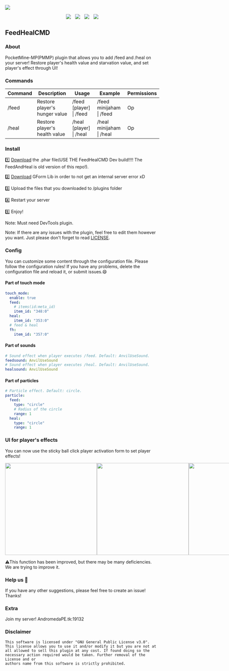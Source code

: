 <p align="center" style="display:flex;flex-direction: column;">
<img src="https://github.com/minijaham/FeedHealCMD/blob/master/img/Steak.png?raw=true">
</p>
<p align="center">
<a href="http://hits.dwyl.com/minijaham/FeedHealCMD"><img src="http://hits.dwyl.com/minijaham/FeedHealCMD.svg" style="margin:0 5px"></a>
<a href="https://github.com/minijaham/FeedHealCMD/blob/master/LICENSE"><img src="https://img.shields.io/github/license/minijaham/FeedHealCMD" style="margin:0 5px"></a>
<a href="https://poggit.pmmp.io/ci/minijaham/FeedHealCMD"><img src="https://img.shields.io/badge/-Download-blue" style="margin:0 5px"></a>
<a href="https://bit.ly/APEdiscord"><img src="https://img.shields.io/badge/Discord-AndromedaPE-brightgreen?logo=discord" style="margin:0 5px"></a>
</p>

## FeedHealCMD

### About

PocketMine-MP(PMMP) plugin that allows you to add /feed and /heal on your server!
Restore player's health value and starvation value, and set player's effect through UI!

### Commands

| Command | Description                   | Usage                   | Example                  | Permissions |
| ------- | ----------------------------- | ----------------------- | ------------------------ | ----------- |
| /feed    | Restore player's hunger value | /feed [player] \| /feed | /feed minijaham \| /feed | Op          |
| /heal    | Restore player's health value | /heal [player] \| /heal | /heal minijaham \| /heal | Op          |

### Install

:one: [Download](https://poggit.pmmp.io/ci/minijaham/FeedHealCMD) the .phar file(USE THE FeedHealCMD Dev build!!!! The FeedAndHeal is old version of this repo!).

:two: [Download](https://github.com/zRains/GForm) GForm Lib in order to not get an internal server error xD

:three: Upload the files that you downloaded to /plugins folder

:four: Restart your server

:five: Enjoy!

Note: Must need DevTools plugin.

Note: If there are any issues with the plugin, feel free to edit them however you want. Just please don't forget to read [LICENSE](https://github.com/minijaham/FeedHealCMD/blob/master/LICENSE).

### Config

You can customize some content through the configuration file. Please follow the configuration rules! If you have any problems, delete the configuration file and reload it, or submit issues.:smile:

#### Part of touch mode

```yaml
touch_mode:
  enable: true
  feed:
    # items(id:meta_id)
    item_id: "348:0"
  heal:
    item_id: "353:0"
  # feed & heal
  fh:
    item_id: "357:0"
```

#### Part of sounds

```yaml
# Sound effect when player executes /feed. Default: AnvilUseSound.
feedsound: AnvilUseSound
# Sound effect when player executes /heal. Default: AnvilUseSound.
healsound: AnvilUseSound
```

#### Part of particles

```yaml
# Particle effect. Default: circle.
particle:
  feed:
    type: "circle"
    # Radius of the circle
    range: 1
  heal:
    type: "circle"
    range: 1
```

### UI for player's effects

You can now use the sticky ball click player activation form to set player effects!

<div style="display:flex;">
<img src="https://github.com/minijaham/FeedHealCMD/blob/extend/img/1.jpg?raw=true" width="300px">
<img src="https://github.com/minijaham/FeedHealCMD/blob/extend/img/2.jpg?raw=true" width="300px">
<img src="https://github.com/minijaham/FeedHealCMD/blob/extend/img/3.jpg?raw=true" width="300px">
<img src="https://github.com/minijaham/FeedHealCMD/blob/extend/img/4.jpg?raw=true" width="300px">
</div>

:warning:This function has been improved, but there may be many deficiencies. We are trying to improve it.

### Help us :wave:

If you have any other suggestions, please feel free to create an issue! Thanks!

### Extra

Join my server! AndromedaPE.tk:19132

### Disclaimer

```
This software is licensed under "GNU General Public License v3.0".
This license allows you to use it and/or modify it but you are not at
all allowed to sell this plugin at any cost. If found doing so the
necessary action required would be taken. Further removal of the License and or
authors name from this software is strictly prohibited.
```
